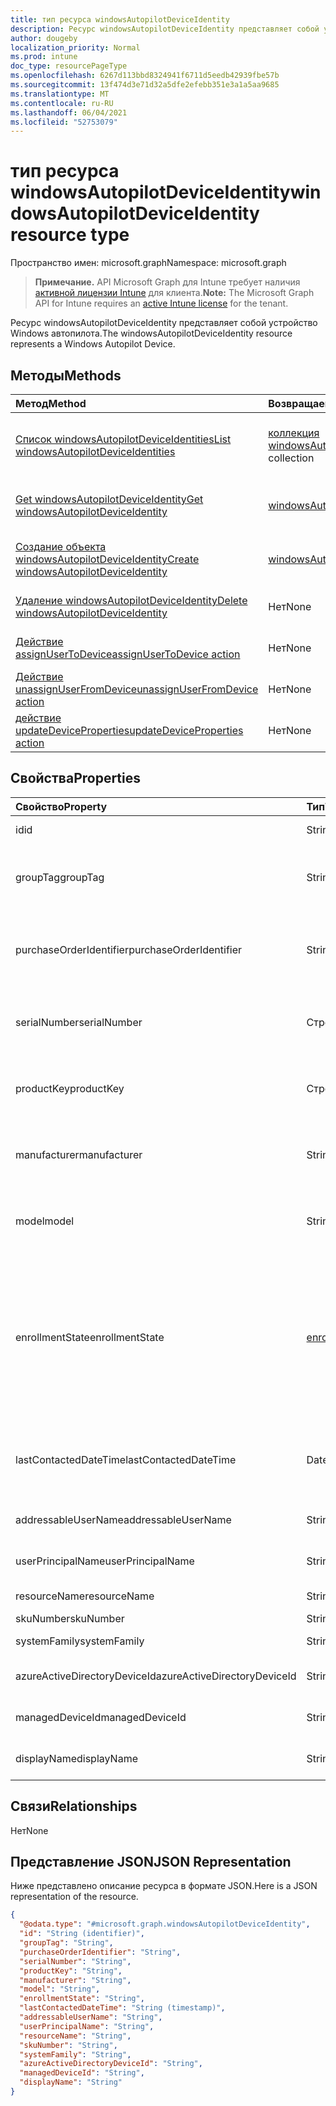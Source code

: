 ```yaml
---
title: тип ресурса windowsAutopilotDeviceIdentity
description: Ресурс windowsAutopilotDeviceIdentity представляет собой устройство Windows автопилота.
author: dougeby
localization_priority: Normal
ms.prod: intune
doc_type: resourcePageType
ms.openlocfilehash: 6267d113bbd8324941f6711d5eedb42939fbe57b
ms.sourcegitcommit: 13f474d3e71d32a5dfe2efebb351e3a1a5aa9685
ms.translationtype: MT
ms.contentlocale: ru-RU
ms.lasthandoff: 06/04/2021
ms.locfileid: "52753079"
---
```

# <a name="windowsautopilotdeviceidentity-resource-type"></a><span data-ttu-id="507d7-103">тип ресурса windowsAutopilotDeviceIdentity</span><span class="sxs-lookup"><span data-stu-id="507d7-103">windowsAutopilotDeviceIdentity resource type</span></span>

<span data-ttu-id="507d7-104">Пространство имен: microsoft.graph</span><span class="sxs-lookup"><span data-stu-id="507d7-104">Namespace: microsoft.graph</span></span>

> <span data-ttu-id="507d7-105">**Примечание.** API Microsoft Graph для Intune требует наличия [активной лицензии Intune](https://go.microsoft.com/fwlink/?linkid=839381) для клиента.</span><span class="sxs-lookup"><span data-stu-id="507d7-105">**Note:** The Microsoft Graph API for Intune requires an [active Intune license](https://go.microsoft.com/fwlink/?linkid=839381) for the tenant.</span></span>

<span data-ttu-id="507d7-106">Ресурс windowsAutopilotDeviceIdentity представляет собой устройство Windows автопилота.</span><span class="sxs-lookup"><span data-stu-id="507d7-106">The windowsAutopilotDeviceIdentity resource represents a Windows Autopilot Device.</span></span>

## <a name="methods"></a><span data-ttu-id="507d7-107">Методы</span><span class="sxs-lookup"><span data-stu-id="507d7-107">Methods</span></span>
|<span data-ttu-id="507d7-108">Метод</span><span class="sxs-lookup"><span data-stu-id="507d7-108">Method</span></span>|<span data-ttu-id="507d7-109">Возвращаемый тип</span><span class="sxs-lookup"><span data-stu-id="507d7-109">Return Type</span></span>|<span data-ttu-id="507d7-110">Описание</span><span class="sxs-lookup"><span data-stu-id="507d7-110">Description</span></span>|
|:---|:---|:---|
|[<span data-ttu-id="507d7-111">Список windowsAutopilotDeviceIdentities</span><span class="sxs-lookup"><span data-stu-id="507d7-111">List windowsAutopilotDeviceIdentities</span></span>](../api/intune-enrollment-windowsautopilotdeviceidentity-list.md)|<span data-ttu-id="507d7-112">[коллекция windowsAutopilotDeviceIdentity](../resources/intune-enrollment-windowsautopilotdeviceidentity.md)</span><span class="sxs-lookup"><span data-stu-id="507d7-112">[windowsAutopilotDeviceIdentity](../resources/intune-enrollment-windowsautopilotdeviceidentity.md) collection</span></span>|<span data-ttu-id="507d7-113">Список свойств и связей объектов [windowsAutopilotDeviceIdentity.](../resources/intune-enrollment-windowsautopilotdeviceidentity.md)</span><span class="sxs-lookup"><span data-stu-id="507d7-113">List properties and relationships of the [windowsAutopilotDeviceIdentity](../resources/intune-enrollment-windowsautopilotdeviceidentity.md) objects.</span></span>|
|[<span data-ttu-id="507d7-114">Get windowsAutopilotDeviceIdentity</span><span class="sxs-lookup"><span data-stu-id="507d7-114">Get windowsAutopilotDeviceIdentity</span></span>](../api/intune-enrollment-windowsautopilotdeviceidentity-get.md)|[<span data-ttu-id="507d7-115">windowsAutopilotDeviceIdentity</span><span class="sxs-lookup"><span data-stu-id="507d7-115">windowsAutopilotDeviceIdentity</span></span>](../resources/intune-enrollment-windowsautopilotdeviceidentity.md)|<span data-ttu-id="507d7-116">Чтение свойств и связей объекта [windowsAutopilotDeviceIdentity.](../resources/intune-enrollment-windowsautopilotdeviceidentity.md)</span><span class="sxs-lookup"><span data-stu-id="507d7-116">Read properties and relationships of the [windowsAutopilotDeviceIdentity](../resources/intune-enrollment-windowsautopilotdeviceidentity.md) object.</span></span>|
|[<span data-ttu-id="507d7-117">Создание объекта windowsAutopilotDeviceIdentity</span><span class="sxs-lookup"><span data-stu-id="507d7-117">Create windowsAutopilotDeviceIdentity</span></span>](../api/intune-enrollment-windowsautopilotdeviceidentity-create.md)|[<span data-ttu-id="507d7-118">windowsAutopilotDeviceIdentity</span><span class="sxs-lookup"><span data-stu-id="507d7-118">windowsAutopilotDeviceIdentity</span></span>](../resources/intune-enrollment-windowsautopilotdeviceidentity.md)|<span data-ttu-id="507d7-119">Создание нового [объекта windowsAutopilotDeviceIdentity.](../resources/intune-enrollment-windowsautopilotdeviceidentity.md)</span><span class="sxs-lookup"><span data-stu-id="507d7-119">Create a new [windowsAutopilotDeviceIdentity](../resources/intune-enrollment-windowsautopilotdeviceidentity.md) object.</span></span>|
|[<span data-ttu-id="507d7-120">Удаление windowsAutopilotDeviceIdentity</span><span class="sxs-lookup"><span data-stu-id="507d7-120">Delete windowsAutopilotDeviceIdentity</span></span>](../api/intune-enrollment-windowsautopilotdeviceidentity-delete.md)|<span data-ttu-id="507d7-121">Нет</span><span class="sxs-lookup"><span data-stu-id="507d7-121">None</span></span>|<span data-ttu-id="507d7-122">Удаляет [объект windowsAutopilotDeviceIdentity.](../resources/intune-enrollment-windowsautopilotdeviceidentity.md)</span><span class="sxs-lookup"><span data-stu-id="507d7-122">Deletes a [windowsAutopilotDeviceIdentity](../resources/intune-enrollment-windowsautopilotdeviceidentity.md).</span></span>|
|[<span data-ttu-id="507d7-123">Действие assignUserToDevice</span><span class="sxs-lookup"><span data-stu-id="507d7-123">assignUserToDevice action</span></span>](../api/intune-enrollment-windowsautopilotdeviceidentity-assignusertodevice.md)|<span data-ttu-id="507d7-124">Нет</span><span class="sxs-lookup"><span data-stu-id="507d7-124">None</span></span>|<span data-ttu-id="507d7-125">Назначает пользователя устройствам автопилота.</span><span class="sxs-lookup"><span data-stu-id="507d7-125">Assigns user to Autopilot devices.</span></span>|
|[<span data-ttu-id="507d7-126">Действие unassignUserFromDevice</span><span class="sxs-lookup"><span data-stu-id="507d7-126">unassignUserFromDevice action</span></span>](../api/intune-enrollment-windowsautopilotdeviceidentity-unassignuserfromdevice.md)|<span data-ttu-id="507d7-127">Нет</span><span class="sxs-lookup"><span data-stu-id="507d7-127">None</span></span>|<span data-ttu-id="507d7-128">Отписка пользователя с устройства Автопилота.</span><span class="sxs-lookup"><span data-stu-id="507d7-128">Unassigns the user from an Autopilot device.</span></span>|
|[<span data-ttu-id="507d7-129">действие updateDeviceProperties</span><span class="sxs-lookup"><span data-stu-id="507d7-129">updateDeviceProperties action</span></span>](../api/intune-enrollment-windowsautopilotdeviceidentity-updatedeviceproperties.md)|<span data-ttu-id="507d7-130">Нет</span><span class="sxs-lookup"><span data-stu-id="507d7-130">None</span></span>|<span data-ttu-id="507d7-131">Обновляет свойства на устройствах автопилота.</span><span class="sxs-lookup"><span data-stu-id="507d7-131">Updates properties on Autopilot devices.</span></span>|

## <a name="properties"></a><span data-ttu-id="507d7-132">Свойства</span><span class="sxs-lookup"><span data-stu-id="507d7-132">Properties</span></span>
|<span data-ttu-id="507d7-133">Свойство</span><span class="sxs-lookup"><span data-stu-id="507d7-133">Property</span></span>|<span data-ttu-id="507d7-134">Тип</span><span class="sxs-lookup"><span data-stu-id="507d7-134">Type</span></span>|<span data-ttu-id="507d7-135">Описание</span><span class="sxs-lookup"><span data-stu-id="507d7-135">Description</span></span>|
|:---|:---|:---|
|<span data-ttu-id="507d7-136">id</span><span class="sxs-lookup"><span data-stu-id="507d7-136">id</span></span>|<span data-ttu-id="507d7-137">String</span><span class="sxs-lookup"><span data-stu-id="507d7-137">String</span></span>|<span data-ttu-id="507d7-138">GUID объекта</span><span class="sxs-lookup"><span data-stu-id="507d7-138">The GUID for the object</span></span>|
|<span data-ttu-id="507d7-139">groupTag</span><span class="sxs-lookup"><span data-stu-id="507d7-139">groupTag</span></span>|<span data-ttu-id="507d7-140">String</span><span class="sxs-lookup"><span data-stu-id="507d7-140">String</span></span>|<span data-ttu-id="507d7-141">Тег группы устройства Windows автопилота.</span><span class="sxs-lookup"><span data-stu-id="507d7-141">Group Tag of the Windows autopilot device.</span></span>|
|<span data-ttu-id="507d7-142">purchaseOrderIdentifier</span><span class="sxs-lookup"><span data-stu-id="507d7-142">purchaseOrderIdentifier</span></span>|<span data-ttu-id="507d7-143">String</span><span class="sxs-lookup"><span data-stu-id="507d7-143">String</span></span>|<span data-ttu-id="507d7-144">Покупка идентификатора заказа устройства Windows автопилота.</span><span class="sxs-lookup"><span data-stu-id="507d7-144">Purchase Order Identifier of the Windows autopilot device.</span></span>|
|<span data-ttu-id="507d7-145">serialNumber</span><span class="sxs-lookup"><span data-stu-id="507d7-145">serialNumber</span></span>|<span data-ttu-id="507d7-146">Строка</span><span class="sxs-lookup"><span data-stu-id="507d7-146">String</span></span>|<span data-ttu-id="507d7-147">Серийный номер устройства Windows Autopilot.</span><span class="sxs-lookup"><span data-stu-id="507d7-147">Serial number of the Windows autopilot device.</span></span>|
|<span data-ttu-id="507d7-148">productKey</span><span class="sxs-lookup"><span data-stu-id="507d7-148">productKey</span></span>|<span data-ttu-id="507d7-149">Строка</span><span class="sxs-lookup"><span data-stu-id="507d7-149">String</span></span>|<span data-ttu-id="507d7-150">Ключ продукта устройства Windows Autopilot.</span><span class="sxs-lookup"><span data-stu-id="507d7-150">Product Key of the Windows autopilot device.</span></span>|
|<span data-ttu-id="507d7-151">manufacturer</span><span class="sxs-lookup"><span data-stu-id="507d7-151">manufacturer</span></span>|<span data-ttu-id="507d7-152">String</span><span class="sxs-lookup"><span data-stu-id="507d7-152">String</span></span>|<span data-ttu-id="507d7-153">Oem производитель устройства Windows автопилота.</span><span class="sxs-lookup"><span data-stu-id="507d7-153">Oem manufacturer of the Windows autopilot device.</span></span>|
|<span data-ttu-id="507d7-154">model</span><span class="sxs-lookup"><span data-stu-id="507d7-154">model</span></span>|<span data-ttu-id="507d7-155">String</span><span class="sxs-lookup"><span data-stu-id="507d7-155">String</span></span>|<span data-ttu-id="507d7-156">Имя модели устройства Windows автопилота.</span><span class="sxs-lookup"><span data-stu-id="507d7-156">Model name of the Windows autopilot device.</span></span>|
|<span data-ttu-id="507d7-157">enrollmentState</span><span class="sxs-lookup"><span data-stu-id="507d7-157">enrollmentState</span></span>|[<span data-ttu-id="507d7-158">enrollmentState</span><span class="sxs-lookup"><span data-stu-id="507d7-158">enrollmentState</span></span>](../resources/intune-enrollment-enrollmentstate.md)|<span data-ttu-id="507d7-159">Состояние регистрации intune устройства Windows автопилота.</span><span class="sxs-lookup"><span data-stu-id="507d7-159">Intune enrollment state of the Windows autopilot device.</span></span> <span data-ttu-id="507d7-160">Возможные значения: `unknown`, `enrolled`, `pendingReset`, `failed`, `notContacted`.</span><span class="sxs-lookup"><span data-stu-id="507d7-160">Possible values are: `unknown`, `enrolled`, `pendingReset`, `failed`, `notContacted`.</span></span>|
|<span data-ttu-id="507d7-161">lastContactedDateTime</span><span class="sxs-lookup"><span data-stu-id="507d7-161">lastContactedDateTime</span></span>|<span data-ttu-id="507d7-162">DateTimeOffset</span><span class="sxs-lookup"><span data-stu-id="507d7-162">DateTimeOffset</span></span>|<span data-ttu-id="507d7-163">Intune Last Contacted Date Time of the Windows автопилота.</span><span class="sxs-lookup"><span data-stu-id="507d7-163">Intune Last Contacted Date Time of the Windows autopilot device.</span></span>|
|<span data-ttu-id="507d7-164">addressableUserName</span><span class="sxs-lookup"><span data-stu-id="507d7-164">addressableUserName</span></span>|<span data-ttu-id="507d7-165">String</span><span class="sxs-lookup"><span data-stu-id="507d7-165">String</span></span>|<span data-ttu-id="507d7-166">Адресное имя пользователя.</span><span class="sxs-lookup"><span data-stu-id="507d7-166">Addressable user name.</span></span>|
|<span data-ttu-id="507d7-167">userPrincipalName</span><span class="sxs-lookup"><span data-stu-id="507d7-167">userPrincipalName</span></span>|<span data-ttu-id="507d7-168">String</span><span class="sxs-lookup"><span data-stu-id="507d7-168">String</span></span>|<span data-ttu-id="507d7-169">Имя главного пользователя.</span><span class="sxs-lookup"><span data-stu-id="507d7-169">User Principal Name.</span></span>|
|<span data-ttu-id="507d7-170">resourceName</span><span class="sxs-lookup"><span data-stu-id="507d7-170">resourceName</span></span>|<span data-ttu-id="507d7-171">String</span><span class="sxs-lookup"><span data-stu-id="507d7-171">String</span></span>|<span data-ttu-id="507d7-172">Имя ресурса.</span><span class="sxs-lookup"><span data-stu-id="507d7-172">Resource Name.</span></span>|
|<span data-ttu-id="507d7-173">skuNumber</span><span class="sxs-lookup"><span data-stu-id="507d7-173">skuNumber</span></span>|<span data-ttu-id="507d7-174">String</span><span class="sxs-lookup"><span data-stu-id="507d7-174">String</span></span>|<span data-ttu-id="507d7-175">Номер SKU</span><span class="sxs-lookup"><span data-stu-id="507d7-175">SKU Number</span></span>|
|<span data-ttu-id="507d7-176">systemFamily</span><span class="sxs-lookup"><span data-stu-id="507d7-176">systemFamily</span></span>|<span data-ttu-id="507d7-177">String</span><span class="sxs-lookup"><span data-stu-id="507d7-177">String</span></span>|<span data-ttu-id="507d7-178">Семейство system</span><span class="sxs-lookup"><span data-stu-id="507d7-178">System Family</span></span>|
|<span data-ttu-id="507d7-179">azureActiveDirectoryDeviceId</span><span class="sxs-lookup"><span data-stu-id="507d7-179">azureActiveDirectoryDeviceId</span></span>|<span data-ttu-id="507d7-180">String</span><span class="sxs-lookup"><span data-stu-id="507d7-180">String</span></span>|<span data-ttu-id="507d7-181">AAD Device ID - to be deprecated</span><span class="sxs-lookup"><span data-stu-id="507d7-181">AAD Device ID - to be deprecated</span></span>|
|<span data-ttu-id="507d7-182">managedDeviceId</span><span class="sxs-lookup"><span data-stu-id="507d7-182">managedDeviceId</span></span>|<span data-ttu-id="507d7-183">String</span><span class="sxs-lookup"><span data-stu-id="507d7-183">String</span></span>|<span data-ttu-id="507d7-184">Управляемый ID устройства</span><span class="sxs-lookup"><span data-stu-id="507d7-184">Managed Device ID</span></span>|
|<span data-ttu-id="507d7-185">displayName</span><span class="sxs-lookup"><span data-stu-id="507d7-185">displayName</span></span>|<span data-ttu-id="507d7-186">String</span><span class="sxs-lookup"><span data-stu-id="507d7-186">String</span></span>|<span data-ttu-id="507d7-187">"Display Name" (Отображаемое имя);</span><span class="sxs-lookup"><span data-stu-id="507d7-187">Display Name</span></span>|

## <a name="relationships"></a><span data-ttu-id="507d7-188">Связи</span><span class="sxs-lookup"><span data-stu-id="507d7-188">Relationships</span></span>
<span data-ttu-id="507d7-189">Нет</span><span class="sxs-lookup"><span data-stu-id="507d7-189">None</span></span>

## <a name="json-representation"></a><span data-ttu-id="507d7-190">Представление JSON</span><span class="sxs-lookup"><span data-stu-id="507d7-190">JSON Representation</span></span>
<span data-ttu-id="507d7-191">Ниже представлено описание ресурса в формате JSON.</span><span class="sxs-lookup"><span data-stu-id="507d7-191">Here is a JSON representation of the resource.</span></span>
<!-- {
  "blockType": "resource",
  "keyProperty": "id",
  "@odata.type": "microsoft.graph.windowsAutopilotDeviceIdentity"
}
-->
``` json
{
  "@odata.type": "#microsoft.graph.windowsAutopilotDeviceIdentity",
  "id": "String (identifier)",
  "groupTag": "String",
  "purchaseOrderIdentifier": "String",
  "serialNumber": "String",
  "productKey": "String",
  "manufacturer": "String",
  "model": "String",
  "enrollmentState": "String",
  "lastContactedDateTime": "String (timestamp)",
  "addressableUserName": "String",
  "userPrincipalName": "String",
  "resourceName": "String",
  "skuNumber": "String",
  "systemFamily": "String",
  "azureActiveDirectoryDeviceId": "String",
  "managedDeviceId": "String",
  "displayName": "String"
}
```




